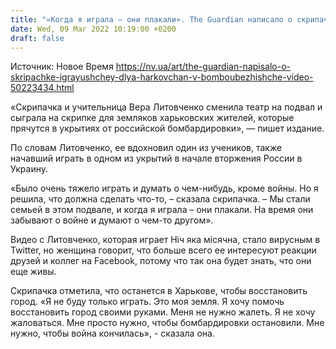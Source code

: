 ```yaml
---
title: "«Когда я играла — они плакали». The Guardian написало о скрипачке, играющей для харьковчан в бомбоубежище"
date: Wed, 09 Mar 2022 10:19:00 +0200
draft: false
---
```

Источник: Новое Время https://nv.ua/art/the-guardian-napisalo-o-skripachke-igrayushchey-dlya-harkovchan-v-bomboubezhishche-video-50223434.html


«Скрипачка и учительница Вера Литовченко сменила театр на подвал и сыграла на скрипке для земляков харьковских жителей, которые прячутся в укрытиях от российской бомбардировки», — пишет издание.

По словам Литовченко, ее вдохновил один из учеников, также начавший играть в одном из укрытий в начале вторжения России в Украину.

«Было очень тяжело играть и думать о чем-нибудь, кроме войны. Но я решила, что должна сделать что-то, – сказала скрипачка. – Мы стали семьей в этом подвале, и когда я играла – они плакали. На время они забывают о войне и думают о чем-то другом».

 Видео с Литовченко, которая играет Ніч яка місячна, стало вирусным в Twitter, но женщина говорит, что больше всего ее интересуют реакции друзей и коллег на Facebook, потому что так она будет знать, что они еще живы.

Скрипачка отметила, что останется в Харькове, чтобы восстановить город. «Я не буду только играть. Это моя земля. Я хочу помочь восстановить город своими руками. Меня не нужно жалеть. Я не хочу жаловаться. Мне просто нужно, чтобы бомбардировки остановили. Мне нужно, чтобы война кончилась», - сказала она.
